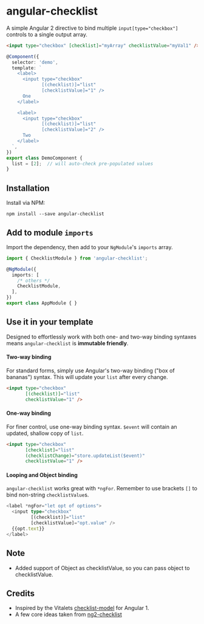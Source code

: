 # angular-checklist

A simple Angular 2 directive to bind multiple `input[type="checkbox"]` controls
to a single output array.


```html
<input type="checkbox" [checklist]="myArray" checklistValue="myVal1" />
```


```ts
@Component({
  selector: 'demo',
  template: `
    <label>
      <input type="checkbox"
             [(checklist)]="list"
             [checklistValue]="1" />
      One
    </label>

    <label>
      <input type="checkbox"
             [(checklist)]="list"
             [checklistValue]="2" />
      Two
    </label>
  `,
})
export class DemoComponent {
  list = [2];  // will auto-check pre-populated values
}
```


## Installation

Install via NPM:

```
npm install --save angular-checklist
```



## Add to module `imports`

Import the dependency, then add to your `NgModule`'s `imports` array.

```ts
import { ChecklistModule } from 'angular-checklist';

@NgModule({
  imports: [
    /* others */
    ChecklistModule,
  ],
})
export class AppModule { }
```



## Use it in your template

Designed to effortlessly work with both one- and two-way binding syntaxes means
`angular-checklist` is **immutable friendly**.


#### Two-way binding

For standard forms, simply use Angular's two-way binding ("box of bananas")
syntax. This will update your `list` after every change.

```html
<input type="checkbox"
       [(checklist)]="list"
       checklistValue="1" />
```


#### One-way binding

For finer control, use one-way binding syntax. `$event` will contain an
updated, shallow copy of `list`.

```html
<input type="checkbox"
       [checklist]="list"
       (checklistChange)="store.updateList($event)"
       checklistValue="1" />
```


#### Looping and Object binding

`angular-checklist` works great with `*ngFor`. Remember to use brackets `[]` to
bind non-string `checklistValue`s.

```ts
<label *ngFor="let opt of options">
  <input type="checkbox"
         [(checklist)]="list"
         [checklistValue]="opt.value" />
  {{opt.text}}
</label>
```
## Note
- Added support of Object as checklistValue, so you can pass object to checklistValue.

## Credits

- Inspired by the Vitalets [checklist-model](https://vitalets.github.io/checklist-model/) for Angular 1.
- A few core ideas taken from [ng2-checklist](https://github.com/amaanm/ng2-checklist)